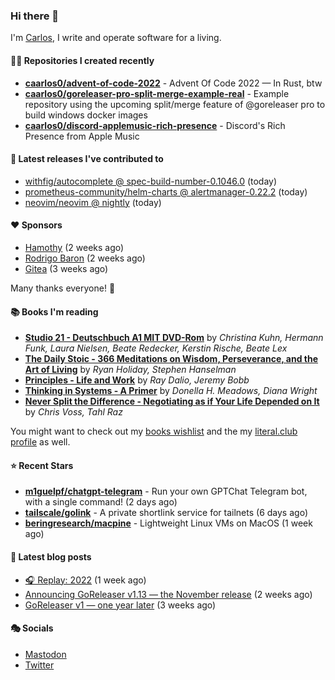 ### Hi there 👋

I'm [Carlos](https://caarlos0.dev), I write and operate software for a living.

#### 👨‍💻 Repositories I created recently
- **[caarlos0/advent-of-code-2022](https://github.com/caarlos0/advent-of-code-2022)** - Advent Of Code 2022 — In Rust, btw
- **[caarlos0/goreleaser-pro-split-merge-example-real](https://github.com/caarlos0/goreleaser-pro-split-merge-example-real)** - Example repository using the upcoming split/merge feature of @goreleaser pro to build windows docker images
- **[caarlos0/discord-applemusic-rich-presence](https://github.com/caarlos0/discord-applemusic-rich-presence)** - Discord&#39;s Rich Presence from Apple Music

#### 🚀 Latest releases I've contributed to


- [withfig/autocomplete @ spec-build-number-0.1046.0](https://github.com/withfig/autocomplete/releases/tag/spec-build-number-0.1046.0) (today)
- [prometheus-community/helm-charts @ alertmanager-0.22.2](https://github.com/prometheus-community/helm-charts/releases/tag/alertmanager-0.22.2) (today)
- [neovim/neovim @ nightly](https://github.com/neovim/neovim/releases/tag/nightly) (today)

#### ❤️ Sponsors
- [Hamothy](https://github.com/sgoudham) (2 weeks ago)
- [Rodrigo Baron](https://github.com/rodrigobaron) (2 weeks ago)
- [Gitea](https://github.com/go-gitea) (3 weeks ago)

Many thanks everyone! 🙏

#### 📚 Books I'm reading
- **[Studio 21 - Deutschbuch A1 MIT DVD-Rom](https://literal.club/caarlos0/book/laura-nielsen-hermann-funk-beate-redecker-christina-kuhn-kerstin-rische-beate-lex-studio-21-c60yd)** by _Christina Kuhn, Hermann Funk, Laura Nielsen, Beate Redecker, Kerstin Rische, Beate Lex_
- **[The Daily Stoic - 366 Meditations on Wisdom, Perseverance, and the Art of Living](https://literal.club/caarlos0/book/the-daily-stoic-lbfbd)** by _Ryan Holiday, Stephen Hanselman_
- **[Principles - Life and Work](https://literal.club/caarlos0/book/ray-dalioray-daliojeremy-bobbprinciples-a9caw)** by _Ray Dalio, Jeremy Bobb_
- **[Thinking in Systems - A Primer](https://literal.club/caarlos0/book/thinking-in-systems-0q34a)** by _Donella H. Meadows, Diana Wright_
- **[Never Split the Difference - Negotiating as if Your Life Depended on It](https://literal.club/caarlos0/book/chris-voss-tahl-raz-never-split-the-difference-wqbcu)** by _Chris Voss, Tahl Raz_

You might want to check out my [books
wishlist](https://www.amazon.com.br/hz/wishlist/ls/EB8P7VS717SV) and the my
[literal.club profile](https://literal.club/caarlos0) as well.

#### ⭐ Recent Stars
- **[m1guelpf/chatgpt-telegram](https://github.com/m1guelpf/chatgpt-telegram)** - Run your own GPTChat Telegram bot, with a single command! (2 days ago)
- **[tailscale/golink](https://github.com/tailscale/golink)** - A private shortlink service for tailnets (6 days ago)
- **[beringresearch/macpine](https://github.com/beringresearch/macpine)** - Lightweight Linux VMs on MacOS (1 week ago)

#### 📄 Latest blog posts
- [🎧 Replay: 2022](https://carlosbecker.com/posts/replay-2022/) (1 week ago)
- [Announcing GoReleaser v1.13 — the November release](https://carlosbecker.com/posts/goreleaser-v1.13/) (2 weeks ago)
- [GoReleaser v1 — one year later](https://carlosbecker.com/posts/goreleaser-v1-1year/) (3 weeks ago)

#### 🎭 Socials

- <a href="https://mastodon.social/@caarlos0" rel="me">Mastodon</a>
- <a href="https://twitter.com/caarlos0" rel="me">Twitter</a>
